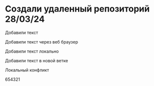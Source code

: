 # Создали удаленный репозиторий 28/03/24

Добавили текст 

Добавили текст через веб браузер

Добавили текст локально

Добавили текст в новой ветке

Локальный конфликт

654321
